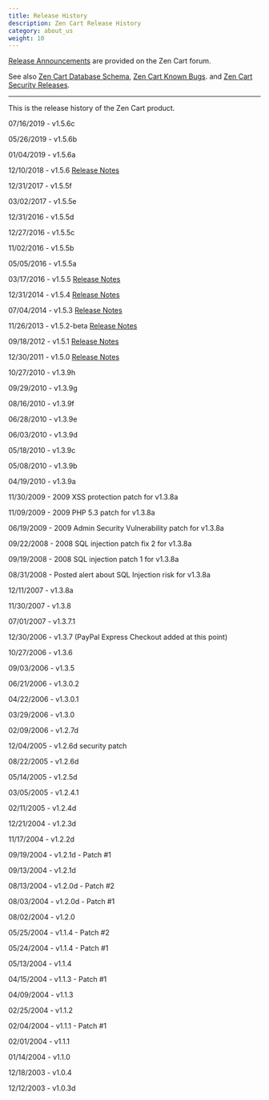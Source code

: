 ```yaml
---
title: Release History
description: Zen Cart Release History
category: about_us
weight: 10
---
```


<!-- RELEASETIME - update --> 

[Release Announcements](https://www.zen-cart.com/forumdisplay.php?2-Zen-Cart-Release-Announcements) are provided on the Zen Cart forum. 

See also [Zen Cart Database Schema](/dev/schema/), 
[Zen Cart Known Bugs](/user/about_us/known_bugs/).
and 
[Zen Cart Security Releases](/user/about_us/security_releases). 

---

This is the release history of the Zen Cart product.

07/16/2019 - v1.5.6c

05/26/2019 - v1.5.6b

01/04/2019 - v1.5.6a

12/10/2018 - v1.5.6 [Release Notes](https://www.zen-cart.com/docs/whatsnew_1.5.6.html)

12/31/2017 - v1.5.5f

03/02/2017 - v1.5.5e

12/31/2016 - v1.5.5d

12/27/2016 - v1.5.5c

11/02/2016 - v1.5.5b

05/05/2016 - v1.5.5a

03/17/2016 - v1.5.5 [Release Notes](https://www.zen-cart.com/docs/whatsnew_1.5.5.html)

12/31/2014 - v1.5.4 [Release Notes](https://www.zen-cart.com/docs/whatsnew_1.5.4.html)

07/04/2014 - v1.5.3 [Release Notes](https://www.zen-cart.com/docs/whatsnew_1.5.3.html)

11/26/2013 - v1.5.2-beta [Release Notes](https://www.zen-cart.com/docs/whatsnew_1.5.2.html)

09/18/2012 - v1.5.1 [Release Notes](https://www.zen-cart.com/docs/whatsnew_1.5.1.html)

12/30/2011 - v1.5.0 [Release Notes](https://www.zen-cart.com/docs/whatsnew_1.5.0.html)

10/27/2010 - v1.3.9h

09/29/2010 - v1.3.9g

08/16/2010 - v1.3.9f

06/28/2010 - v1.3.9e

06/03/2010 - v1.3.9d

05/18/2010 - v1.3.9c

05/08/2010 - v1.3.9b

04/19/2010 - v1.3.9a

11/30/2009 - 2009 XSS protection patch for v1.3.8a

11/09/2009 - 2009 PHP 5.3 patch for v1.3.8a

06/19/2009 - 2009 Admin Security Vulnerability patch for v1.3.8a

09/22/2008 - 2008 SQL injection patch fix 2 for v1.3.8a

09/19/2008 - 2008 SQL injection patch 1 for v1.3.8a

08/31/2008 - Posted alert about SQL Injection risk for v1.3.8a

12/11/2007 - v1.3.8a

11/30/2007 - v1.3.8

07/01/2007 - v1.3.7.1

12/30/2006 - v1.3.7 (PayPal Express Checkout added at this point)

10/27/2006 - v1.3.6

09/03/2006 - v1.3.5

06/21/2006 - v1.3.0.2

04/22/2006 - v1.3.0.1

03/29/2006 - v1.3.0

02/09/2006 - v1.2.7d

12/04/2005 - v1.2.6d security patch

08/22/2005 - v1.2.6d

05/14/2005 - v1.2.5d

03/05/2005 - v1.2.4.1

02/11/2005 - v1.2.4d

12/21/2004 - v1.2.3d

11/17/2004 - v1.2.2d

09/19/2004 - v1.2.1d - Patch #1

09/13/2004 - v1.2.1d

08/13/2004 - v1.2.0d - Patch #2

08/03/2004 - v1.2.0d - Patch #1

08/02/2004 - v1.2.0

05/25/2004 - v1.1.4 - Patch #2

05/24/2004 - v1.1.4 - Patch #1

05/13/2004 - v1.1.4

04/15/2004 - v1.1.3 - Patch #1

04/09/2004 - v1.1.3

02/25/2004 - v1.1.2

02/04/2004 - v1.1.1 - Patch #1

02/01/2004 - v1.1.1

01/14/2004 - v1.1.0

12/18/2003 - v1.0.4

12/12/2003 - v1.0.3d
